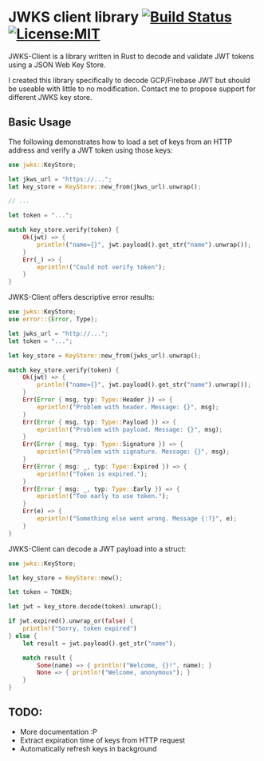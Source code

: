 JWKS client library [![Build Status](https://travis-ci.com/jfbilodeau/jwks-client.svg?branch=master)](https://travis-ci.com/jfbilodeau/jwks-client) [![License:MIT](https://img.shields.io/badge/License-MIT-yellow.svg)](https://opensource.org/licenses/MIT)
===
JWKS-Client is a library written in Rust to decode and validate JWT tokens using a JSON Web Key Store.

I created this library specifically to decode GCP/Firebase JWT but should be useable with little to no modification. Contact me to propose support for different JWKS key store.

Basic Usage
---

The following demonstrates how to load a set of keys from an HTTP address and verify a JWT token using those keys:

```rust
use jwks::KeyStore;

let jkws_url = "https://...";
let key_store = KeyStore::new_from(jkws_url).unwrap();

// ...

let token = "...";

match key_store.verify(token) {
    Ok(jwt) => {
        println!("name={}", jwt.payload().get_str("name").unwrap());
    }
    Err(_) => {
        eprintln!("Could not verify token");
    }
}
```

JWKS-Client offers descriptive error results:

```rust
use jwks::KeyStore;
use error::{Error, Type};

let jwks_url = "http://...";
let token = "...";

let key_store = KeyStore::new_from(jwks_url).unwrap();

match key_store.verify(token) {
    Ok(jwt) => {
        println!("name={}", jwt.payload().get_str("name").unwrap());
    }
    Err(Error { msg, typ: Type::Header }) => {
        eprintln!("Problem with header. Message: {}", msg);
    }
    Err(Error { msg, typ: Type::Payload }) => {
        eprintln!("Problem with payload. Message: {}", msg);
    }
    Err(Error { msg, typ: Type::Signature }) => {
        eprintln!("Problem with signature. Message: {}", msg);
    }
    Err(Error { msg: _, typ: Type::Expired }) => {
        eprintln!("Token is expired.");
    }
    Err(Error { msg: _, typ: Type::Early }) => {
        eprintln!("Too early to use token.");
    }
    Err(e) => {
        eprintln!("Something else went wrong. Message {:?}", e);
    }
}
```

JWKS-Client can decode a JWT payload into a struct:

```rust
use jwks::KeyStore;

let key_store = KeyStore::new();

let token = TOKEN;

let jwt = key_store.decode(token).unwrap();

if jwt.expired().unwrap_or(false) {
    println!("Sorry, token expired")
} else {
    let result = jwt.payload().get_str("name");

    match result {
        Some(name) => { println!("Welcome, {}!", name); }
        None => { println!("Welcome, anonymous"); }
    }
}
```


TODO:
---
* More documentation :P
* Extract expiration time of keys from HTTP request
* Automatically refresh keys in background
